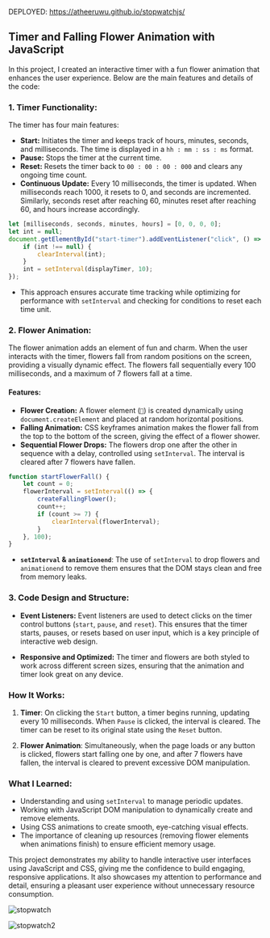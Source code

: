 DEPLOYED: https://atheeruwu.github.io/stopwatchjs/
## Timer and Falling Flower Animation with JavaScript

In this project, I created an interactive timer with a fun flower animation that enhances the user experience. Below are the main features and details of the code:

### **1. Timer Functionality:**
The timer has four main features:
- **Start:** Initiates the timer and keeps track of hours, minutes, seconds, and milliseconds. The time is displayed in a `hh : mm : ss : ms` format.
- **Pause:** Stops the timer at the current time.
- **Reset:** Resets the timer back to `00 : 00 : 00 : 000` and clears any ongoing time count.
- **Continuous Update:** Every 10 milliseconds, the timer is updated. When milliseconds reach 1000, it resets to 0, and seconds are incremented. Similarly, seconds reset after reaching 60, minutes reset after reaching 60, and hours increase accordingly.

```javascript
let [milliseconds, seconds, minutes, hours] = [0, 0, 0, 0];
let int = null;
document.getElementById("start-timer").addEventListener("click", () => {
    if (int !== null) {
        clearInterval(int);
    }
    int = setInterval(displayTimer, 10);
});
```
- This approach ensures accurate time tracking while optimizing for performance with `setInterval` and checking for conditions to reset each time unit.
  
### **2. Flower Animation:**
The flower animation adds an element of fun and charm. When the user interacts with the timer, flowers fall from random positions on the screen, providing a visually dynamic effect. The flowers fall sequentially every 100 milliseconds, and a maximum of 7 flowers fall at a time.

#### Features:
- **Flower Creation:** A flower element (`🌸`) is created dynamically using `document.createElement` and placed at random horizontal positions.
- **Falling Animation:** CSS keyframes animation makes the flower fall from the top to the bottom of the screen, giving the effect of a flower shower.
- **Sequential Flower Drops:** The flowers drop one after the other in sequence with a delay, controlled using `setInterval`. The interval is cleared after 7 flowers have fallen.

```javascript
function startFlowerFall() {
    let count = 0;
    flowerInterval = setInterval(() => {
        createFallingFlower();
        count++;
        if (count >= 7) {
            clearInterval(flowerInterval);
        }
    }, 100);
}
```
- **`setInterval` & `animationend`**: The use of `setInterval` to drop flowers and `animationend` to remove them ensures that the DOM stays clean and free from memory leaks.
  
### **3. Code Design and Structure:**
- **Event Listeners:** Event listeners are used to detect clicks on the timer control buttons (`start`, `pause`, and `reset`). This ensures that the timer starts, pauses, or resets based on user input, which is a key principle of interactive web design.
  
- **Responsive and Optimized:** The timer and flowers are both styled to work across different screen sizes, ensuring that the animation and timer look great on any device.

### **How It Works:**
1. **Timer**: On clicking the `Start` button, a timer begins running, updating every 10 milliseconds. When `Pause` is clicked, the interval is cleared. The timer can be reset to its original state using the `Reset` button.
  
2. **Flower Animation**: Simultaneously, when the page loads or any button is clicked, flowers start falling one by one, and after 7 flowers have fallen, the interval is cleared to prevent excessive DOM manipulation.

### **What I Learned:**
- Understanding and using `setInterval` to manage periodic updates.
- Working with JavaScript DOM manipulation to dynamically create and remove elements.
- Using CSS animations to create smooth, eye-catching visual effects.
- The importance of cleaning up resources (removing flower elements when animations finish) to ensure efficient memory usage.

This project demonstrates my ability to handle interactive user interfaces using JavaScript and CSS, giving me the confidence to build engaging, responsive applications. It also showcases my attention to performance and detail, ensuring a pleasant user experience without unnecessary resource consumption.




![stopwatch ](https://github.com/user-attachments/assets/2c9a7f21-99da-4a67-8228-455d46ac0ba6)

![stopwatch2](https://github.com/user-attachments/assets/324bc3eb-fc53-45b8-9d0b-2cc35f11b8bd)






